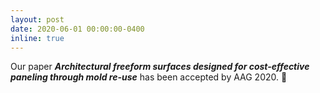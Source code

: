 ```yaml
---
layout: post
date: 2020-06-01 00:00:00-0400
inline: true
---
```

Our paper ***Architectural freeform surfaces designed for cost-effective paneling through mold re-use*** has been accepted by AAG 2020. :star2:
